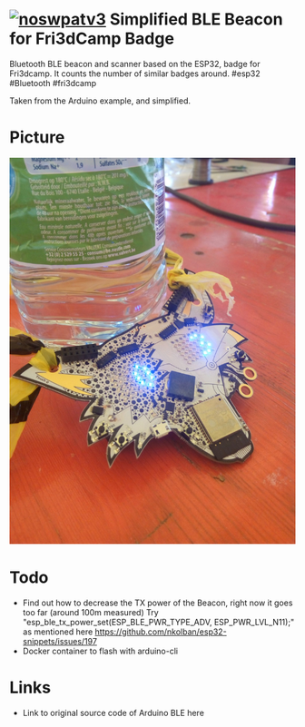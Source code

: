 [![noswpatv3](http://zoobab.wdfiles.com/local--files/start/noupcv3.jpg)](https://ffii.org/donate-now-to-save-europe-from-software-patents-says-ffii/)
Simplified BLE Beacon for Fri3dCamp Badge
=========================================

Bluetooth BLE beacon and scanner based on the ESP32, badge for Fri3dcamp. It
counts the number of similar badges around. #esp32 #Bluetooth #fri3dcamp 

Taken from the Arduino example, and simplified.

Picture
=======

![Fri3dcamp ESP32 badge with BLE beacon counting neighboors](fri3dcamp-badge-esp32-ble-beacon.jpg)

Todo
====

* Find out how to decrease the TX power of the Beacon, right now it goes too far (around 100m measured) Try "esp_ble_tx_power_set(ESP_BLE_PWR_TYPE_ADV, ESP_PWR_LVL_N11);" as mentioned here https://github.com/nkolban/esp32-snippets/issues/197
* Docker container to flash with arduino-cli

Links
=====

* Link to original source code of Arduino BLE here
